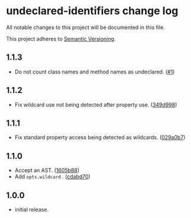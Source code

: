 # undeclared-identifiers change log

All notable changes to this project will be documented in this file.

This project adheres to [Semantic Versioning](http://semver.org/).

## 1.1.3

* Do not count class names and method names as
  undeclared. ([#1](https://github.com/goto-bus-stop/undeclared-identifiers/pull/1))

## 1.1.2

* Fix wildcard use not being detected after property
  use. ([349d998](https://github.com/goto-bus-stop/undeclared-identifiers/commit/349d998559f83976ccd3b3d091e2b06f00ce4189))

## 1.1.1

* Fix standard property access being detected as
  wildcards. ([029a0b7](https://github.com/goto-bus-stop/undeclared-identifiers/commit/029a0b773a7a4d2402a6de19c8c8693407f8da63))

## 1.1.0

* Accept an
  AST. ([1605b88](https://github.com/goto-bus-stop/undeclared-identifiers/commit/1605b881cd567894fab1ee2727961dd715a38820))
* Add `opts.wildcard`
  . ([cdabd70](https://github.com/goto-bus-stop/undeclared-identifiers/commit/cdabd70e000b2fa976c7f4118757736e023b93f2))

## 1.0.0

* initial release.
